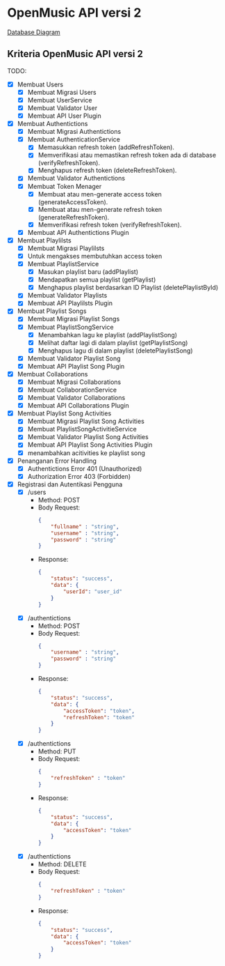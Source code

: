 # OpenMusic API versi 2

[Database Diagram](https://dbdiagram.io/d/63a2bfa999cb1f3b55a2b29e)

## Kriteria OpenMusic API versi 2
TODO:  
- [x] Membuat Users
    - [x] Membuat Migrasi Users
    - [x] Membuat UserService
    - [x] Membuat Validator User
    - [x] Membuat API User Plugin
- [x] Membuat Authentictions
    - [x] Membuat Migrasi Authentictions
    - [x] Membuat AuthenticationService
        - [x] Memasukkan refresh token (addRefreshToken).
        - [x] Memverifikasi atau memastikan refresh token ada di database (verifyRefreshToken).
        - [x] Menghapus refresh token (deleteRefreshToken).
    - [x] Membuat Validator Authentictions
    - [x] Membuat Token Menager
        - [x] Membuat atau men-generate access token (generateAccessToken).
        - [x] Membuat atau men-generate refresh token (generateRefreshToken).
        - [x] Memverifikasi refresh token (verifyRefreshToken).
    - [x] Membuat API Authentictions Plugin
- [x] Membuat Playlilsts
    - [x] Membuat Migrasi Playlilsts
    - [x] Untuk mengakses membutuhkan access token
    - [x] Membuat PlaylistService
        - [x] Masukan playlist baru (addPlaylist)
        - [x] Mendapatkan semua playlist (getPlaylist)
        - [x] Menghapus playlist berdasarkan ID Playlist (deletePlaylistById)
    - [x] Membuat Validator Playlists
    - [x] Membuat API Playlilsts Plugin
- [x] Membuat Playlist Songs
    - [x] Membuat Migrasi Playlist Songs
    - [x] Membuat PlaylistSongService
        - [x] Menambahkan lagu ke playlist (addPlaylistSong)
        - [x] Melihat daftar lagi di dalam playlist (getPlaylistSong)
        - [x] Menghapus lagu di dalam playlist (deletePlaylistSong)
    - [x] Membuat Validator Playlist Song
    - [x] Membuat API Playlist Song Plugin
- [x] Membuat Collaborations
    - [x] Membuat Migrasi Collaborations
    - [x] Membuat CollaborationService
    - [x] Membuat Validator Collaborations
    - [x] Membuat API Collaborations Plugin
- [x] Membuat Playlist Song Activities
    - [x] Membuat Migrasi Playlist Song Activities
    - [x] Membuat PlaylistSongActivitieService
    - [x] Membuat Validator Playlist Song Activities
    - [x] Membuat API Playlist Song Activities Plugin
    - [x] menambahkan acitivities ke playlist song
- [x] Penanganan Error Handling
    - [x] Authentictions Error 401 (Unauthorized)
    - [x] Authorization Error 403 (Forbidden)

- [x] Registrasi dan Autentikasi Pengguna
    - [x] /users
        - Method: POST
        - Body Request:
            ```json
            {
                "fullname" : "string",
                "username" : "string",
                "password" : "string"
            }
            ```
        - Response: 
            ```json
            {
                "status": "success",
                "data": {
                    "userId": "user_id"
                }
            }
            ```
    - [x] /authentictions
        - Method: POST
        - Body Request:
            ```json
            {
                "username" : "string",
                "password" : "string"
            }
            ```
        - Response: 
            ```json
            {
                "status": "success",
                "data": {
                    "accessToken": "token",
                    "refreshToken": "token"
                }
            }
            ```
    - [x] /authentictions
        - Method: PUT
        - Body Request:
            ```json
            {
                "refreshToken" : "token"
            }
            ```
        - Response: 
            ```json
            {
                "status": "success",
                "data": {
                    "accessToken": "token"
                }
            }
            ```
    - [x] /authentictions
        - Method: DELETE
        - Body Request:
            ```json
            {
                "refreshToken" : "token"
            }
            ```
        - Response: 
            ```json
            {
                "status": "success",
                "data": {
                    "accessToken": "token"
                }
            }
            ```
